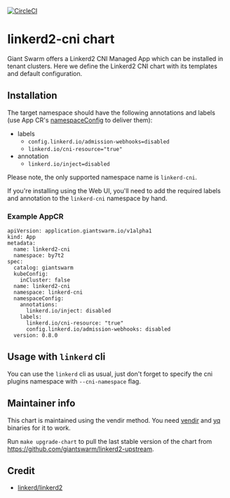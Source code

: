 [![CircleCI](https://circleci.com/gh/giantswarm/linkerd2-cni-app.svg?style=shield)](https://circleci.com/gh/giantswarm/linkerd2-cni-app)

# linkerd2-cni chart

Giant Swarm offers a Linkerd2 CNI Managed App which can be installed in tenant clusters.
Here we define the Linkerd2 CNI chart with its templates and default configuration.

## Installation

The target namespace should have the following annotations and labels (use App CR's
[namespaceConfig](https://docs.giantswarm.io/app-platform/namespace-configuration/#configuring-labels--annotations) to deliver them):

* labels
  * `config.linkerd.io/admission-webhooks=disabled`
  * `linkerd.io/cni-resource="true"`
* annotation
  * `linkerd.io/inject=disabled`

Please note, the only supported namespace name is `linkerd-cni`.

If you're installing using the Web UI, you'll need to add the required labels and annotation to the `linkerd-cni` namespace by hand.

### Example AppCR

```
apiVersion: application.giantswarm.io/v1alpha1
kind: App
metadata:
  name: linkerd2-cni
  namespace: by7t2
spec:
  catalog: giantswarm
  kubeConfig:
    inCluster: false
  name: linkerd2-cni
  namespace: linkerd-cni
  namespaceConfig:
    annotations:
      linkerd.io/inject: disabled
    labels:
      linkerd.io/cni-resource: "true"
      config.linkerd.io/admission-webhooks: disabled
  version: 0.8.0
```

## Usage with `linkerd` cli

You can use the `linkerd` cli as usual, just don't forget to specify the cni plugins namespace with `--cni-namespace` flag.

## Maintainer info

This chart is maintained using the vendir method. You need [vendir](https://github.com/vmware-tanzu/carvel-vendir) and [yq](https://github.com/mikefarah/yq) binaries for it to work.

Run `make upgrade-chart` to pull the last stable version of the chart from 
<https://github.com/giantswarm/linkerd2-upstream>.

## Credit

* [linkerd/linkerd2](https://github.com/linkerd/linkerd2/tree/main/charts/linkerd2-cni)
